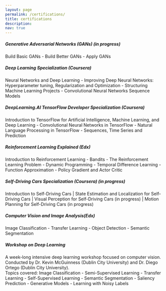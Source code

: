```yaml
---
layout: page
permalink: /certifications/
title: certifications
description: 
nav: true
---
```


<h5>Generative Adversarial Networks (GANs) (in progress)<a href="https://coursera.org/share/7ee4a6d35e889957a0a75d6c8ade18e4"><i class="fa fa-file" aria-hidden="true"></i></a></h5>
Build Basic GANs - Build Better GANs - Apply GANs


<h5>Deep Learning Specialization (Coursera) <a href="https://www.coursera.org/account/accomplishments/specialization/certificate/ML5U9SS873HY"><i class="fa fa-file" aria-hidden="true"></i></a></h5>

Neural Networks and Deep Learning - Improving Deep Neural Networks: Hyperparameter tuning, Regularization and Optimization - Structuring Machine Learning Projects - Convolutional Neural Networks Sequence Models

<h5>DeepLearning.AI TensorFlow Developer Specialization (Coursera)<a href="https://www.coursera.org/account/accomplishments/specialization/certificate/9URXC94TBG6G"><i class="fa fa-file" aria-hidden="true"></i></a></h5>

Introduction to TensorFlow for Artificial Intelligence, Machine Learning, and Deep Learning - Convolutional Neural Networks in TensorFlow - Natural Language Processing in TensorFlow - Sequences, Time Series and Prediction

<h5>Reinforcement Learning Explained (Edx)<a href="https://courses.edx.org/certificates/8016138ec60641a78de692a06f08961b"><i class="fa fa-file" aria-hidden="true"></i></a></h5>
Introduction to Reinforcement Learning - Bandits - The Reinforcement Learning Problem - Dynamic Programming - Temporal Difference Learning - Function Approximation - Policy Gradient and Actor Critic

<h5>Self-Driving Cars Specialization (Coursera) (in progress)<a href="https://www.coursera.org/account/accomplishments/certificate/2WKPLFL77SWC"><i class="fa fa-file" aria-hidden="true"></i></a></h5>
Introduction to Self-Driving Cars | State Estimation and Localization for Self-Driving Cars | Visual Perception for Self-Driving Cars (in progress) | Motion Planning for Self-Driving Cars (in progress)

<h5>Computer Vision and Image Analysis(Edx)<a href="https://courses.edx.org/certificates/fe20d3bbea38419ca05cf74b486d1651"><i class="fa fa-file" aria-hidden="true"></i></a></h5>
Image Classification - Transfer Learning - Object Detection - Semantic Segmentation

<h5>Workshop on Deep Learning</h5>
A week-long intensive deep learning workshop focused on computer vision. Conducted by Dr. Kevin McGuinness (Dublin City University) and Dr. Diego Ortego (Dublin City University). <br> Topics covered: Image Classification - Semi-Supervised Learning - Transfer Learning - Self-Supervised Learning - Semantic Segmentation - Saliency Prediction - Generative Models - Learning with Noisy Labels